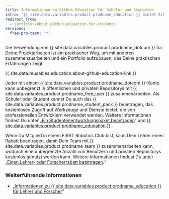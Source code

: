```yaml
---
title: Informationen zu GitHub Education für Schüler und Studenten
intro: '{{ site.data.variables.product.prodname_education }} bietet Schülern und Studenten praktische Erfahrung mit kostenlosem Zugriff auf verschiedene Entwicklertools von Partnern von {{ site.data.variables.product.prodname_dotcom }}.'
redirect_from:
  - /articles/about-github-education-for-students
versions:
  free-pro-team: '*'
---
```


Die Verwendung von {{ site.data.variables.product.prodname_dotcom }} für Deine Projektarbeiten ist ein praktischer Weg, um mit anderen zusammenzuarbeiten und ein Portfolio aufzubauen, das Deine praktischen Erfahrungen zeigt.

{{ site.data.reusables.education.about-github-education-link }}

Jeder mit einem {{ site.data.variables.product.prodname_dotcom }}-Konto kann unbegrenzt in öffentlichen und privaten Repositorys mit {{ site.data.variables.product.prodname_free_user }} zusammenarbeiten. Als Schüler oder Student kannst Du auch das {{ site.data.variables.product.prodname_student_pack }} beantragen, das kostenlosen Zugriff auf Werkzeuge und Dienste bietet, die von professionellen Entwicklern verwendet werden. Weitere Informationen findest Du unter „[Ein Studentenentwicklungspaket beantragen](/articles/applying-for-a-student-developer-pack)“ und [{{ site.data.variables.product.prodname_education }}](https://education.github.com/pack).

Wenn Du Mitglied in einem FIRST Robotics Club bist, kann Dein Lehrer einen Rabatt beantragen, damit Dein Team mit {{ site.data.variables.product.prodname_team }} zusammenarbeiten kann, wodurch eine unbegrenzte Anzahl von Benutzern und privaten Repositorys kostenlos genutzt werden kann. Weitere Informationen findest Du unter „[Einen Lehrer- oder Forscherrabatt beantragen](/articles/applying-for-an-educator-or-researcher-discount).“

### Weiterführende Informationen

- „[Informationen zu {{ site.data.variables.product.prodname_education }} für Lehrer und Forscher](/articles/about-github-education-for-educators-and-researchers)“
